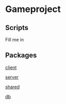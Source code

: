 # Gameproject

## Scripts
Fill me in

## Packages
[client](packages/client/readme.md)

[server](packages/client/readme.md)

[shared](packages/client/readme.md)

[db](packages/client/readme.md)
